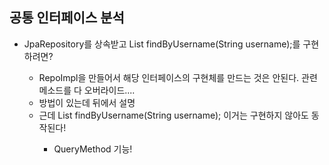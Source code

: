 ## 공통 인터페이스 분석
- JpaRepository를 상속받고 List<Member> findByUsername(String username);를 구현하려면?
  - RepoImpl을 만들어서 해당 인터페이스의 구현체를 만드는 것은 안된다. 관련 메소드를 다 오버라이드....
  - 방법이 있는데 뒤에서 설명
  - 근데 List<Member> findByUsername(String username); 이거는 구현하지 않아도 동작된다!
    - QueryMethod 기능!